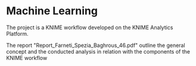 # Machine Learning

The project is a KNIME workflow developed on the KNIME Analytics Platform.

The report "Report_Farneti_Spezia_Baghrous_46.pdf" outline the general concept and the conducted analysis in relation with the components of the KNIME workflow
